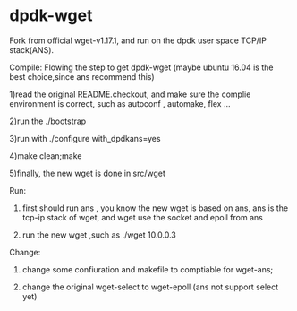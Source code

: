 # dpdk-wget
Fork from official wget-v1.17.1, and run on the dpdk user space TCP/IP stack(ANS).

Compile:
Flowing the step to get dpdk-wget (maybe ubuntu 16.04 is the best choice,since ans recommend this)

1)read the original README.checkout, and  make sure the complie environment is correct, such as autoconf , automake, flex ...

2)run the ./bootstrap

3)run with ./configure with_dpdkans=yes

4)make clean;make

5)finally, the new wget is done in src/wget

Run:
1) first should run ans , you know the new wget is based on ans, ans is the tcp-ip stack of wget, and wget use the socket and epoll from ans

2) run the new wget ,such as ./wget 10.0.0.3

Change:
1) change some confiuration and makefile to comptiable for wget-ans;

2) change the original wget-select to wget-epoll (ans not support select yet)
